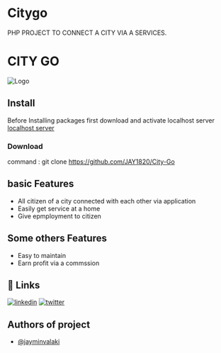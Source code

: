 # Citygo
PHP PROJECT TO CONNECT A CITY VIA A SERVICES. 

# CITY GO


![Logo](https://i.postimg.cc/1R7Zcb62/github-project-city-go-gif.gif)

    
## Install

Before Installing packages first download and activate localhost server 
[localhost server](https://www.apachefriends.org/docs/hosting-xampp-on-google.html)

### Download
command : 
git clone https://github.com/JAY1820/City-Go


  
## basic Features

- All citizen of a city connected with each other via application
- Easily get service at a home
- Give epmployment to citizen

## Some others Features

- Easy to maintain
- Earn profit via a commssion


## 🔗 Links
[![linkedin](https://img.shields.io/badge/linkedin-0A66C2?style=for-the-badge&logo=linkedin&logoColor=white)](http://linkedin.com/in/jay-patel-40abab219)
[![twitter](https://img.shields.io/badge/twitter-1DA1F2?style=for-the-badge&logo=twitter&logoColor=white)](https://twitter.com/jay_valaki_)

  
## Authors of project

- [@jayminvalaki](https://github.com/JAY1820)
  
